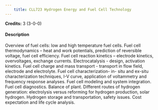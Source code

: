 ```yaml
---
    title: CLL723 Hydrogen Energy and Fuel Cell Technology
---
```

**Credits:** 3 (3-0-0)



#### Description 
Overview of fuel cells: low and high temperature fuel cells. Fuel cell thermodynamics – heat and work potentials, prediction of reversible voltage, fuel cell efficiency. Fuel cell reaction kinetics – electrode kinetics, overvoltages, exchange currents. Electrocatalysis - design, activation kinetics. Fuel cell charge and mass transport - transport in flow field, electrode and electrolyte. Fuel cell characterization- in- situ and ex-situ characterization techniques, I-V curve, application of voltammetry and frequency response analyses. Fuel cell modeling and system integration. Fuel cell diagnostics. Balance of plant. Different routes of hydrogen generation: electrolysis versus reforming for hydrogen production, solar hydrogen. Hydrogen storage and transportation, safety issues. Cost expectation and life cycle analysis.
